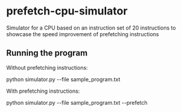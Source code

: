 # prefetch-cpu-simulator
Simulator for a CPU based on an instruction set of 20 instructions to showcase the speed improvement of prefetching instructions

## Running the program
Without prefetching instructions:

python simulator.py --file sample_program.txt 

With prefetching instructions:

python simulator.py --file sample_program.txt --prefetch
